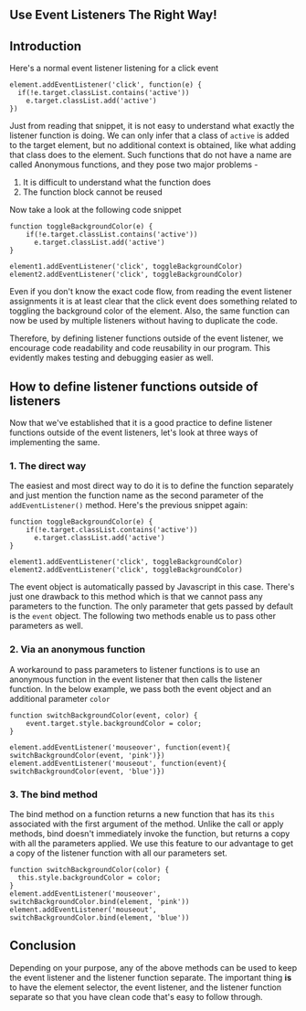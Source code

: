 ## Use Event Listeners The Right Way!

## Introduction
Here's a normal event listener listening for a click event
```
element.addEventListener('click', function(e) {
  if(!e.target.classList.contains('active'))
    e.target.classList.add('active')
})
```
Just from reading that snippet, it is not easy to understand what exactly the listener function is doing. We can only infer that a class of `active` is added to the target element, but no additional context is obtained, like what adding that class does to the element.
Such functions that do not have a name are called Anonymous functions, and they pose two major problems - 
1. It is difficult to understand what the function does
2. The function block cannot be reused

Now take a look at the following code snippet
```
function toggleBackgroundColor(e) {
    if(!e.target.classList.contains('active'))
      e.target.classList.add('active')
}

element1.addEventListener('click', toggleBackgroundColor)
element2.addEventListener('click', toggleBackgroundColor)

```
Even if you don't know the exact code flow, from reading the event listener assignments it is at least clear that the click event does something related to toggling the background color of the element. Also, the same function can now be used by multiple listeners without having to duplicate the code.

Therefore, by defining listener functions outside of the event listener, we encourage code readability and code reusability in our program. This evidently makes testing and debugging easier as well.

## How to define listener functions outside of listeners
Now that we've established that it is a good practice to define listener functions outside of the event listeners, let's look at three ways of implementing the same.

### 1. The direct way
The easiest and most direct way to do it is to define the function separately and just mention the function name as the second parameter of the `addEventListener()` method.
Here's the previous snippet again:
```
function toggleBackgroundColor(e) {
    if(!e.target.classList.contains('active'))
      e.target.classList.add('active')
}

element1.addEventListener('click', toggleBackgroundColor)
element2.addEventListener('click', toggleBackgroundColor)

```
The event object is automatically passed by Javascript in this case. There's just one drawback to this method which is that we cannot pass any parameters to the function. The only parameter that gets passed by default is the `event` object. The following two methods enable us to pass other parameters as well.

### 2. Via an anonymous function
A workaround to pass parameters to listener functions is to use an anonymous function in the event listener that then calls the listener function. In the below example, we pass both the event object and an additional parameter `color`
```
function switchBackgroundColor(event, color) {
	event.target.style.backgroundColor = color;
}

element.addEventListener('mouseover', function(event){ switchBackgroundColor(event, 'pink')})
element.addEventListener('mouseout', function(event){ switchBackgroundColor(event, 'blue')})
```

### 3. The bind method
The bind method on a function returns a new function that has its `this` associated with the first argument of the method. Unlike the call or apply methods, bind doesn't immediately invoke the function, but returns a copy with all the parameters applied. We use this feature to our advantage to get a copy of the listener function with all our parameters set.
```
function switchBackgroundColor(color) {
  this.style.backgroundColor = color;
}
element.addEventListener('mouseover', switchBackgroundColor.bind(element, 'pink'))
element.addEventListener('mouseout', switchBackgroundColor.bind(element, 'blue'))
```
## Conclusion
Depending on your purpose, any of the above methods can be used to keep the event listener and the listener function separate. The important thing **is** to have the element selector, the event listener, and the listener function separate so that you have clean code that's easy to follow through.
